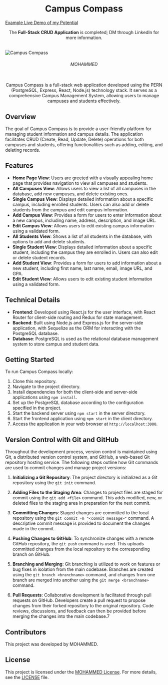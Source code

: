<h1 align="center">Campus Compass</h1>

[Example Live Demo of my Potential](https://jasminesjewelries-mohammed-design.netlify.app)

<div align="center">
    The <b>Full-Stack CRUD Application</b> is completed; DM through LinkedIn for more information.
</div>

<br>

![Campus Compass](https://github.com/tech-moh-logy/Campus-Compass/assets/132733865/4b831400-400e-4fc0-a383-20ee16faf47d)

<div align="center">
    <h6>
        MOHAMMED
    </h6>
</div>

<br>
    
<div align="center">
    Campus Compass is a full-stack web application developed using the PERN (PostgreSQL, Express, React, Node.js) technology stack. It serves as a comprehensive Campus Management System, allowing users to manage campuses and students effectively.
</div>

## Overview

The goal of Campus Compass is to provide a user-friendly platform for managing student information and campus details. The application facilitates CRUD (Create, Read, Update, Delete) operations for both campuses and students, offering functionalities such as adding, editing, and deleting records.

## Features

- **Home Page View**: Users are greeted with a visually appealing home page that provides navigation to view all campuses and students.
- **All Campuses View**: Allows users to view a list of all campuses in the database, add new campuses, and delete existing ones.
- **Single Campus View**: Displays detailed information about a specific campus, including enrolled students. Users can also add or delete students from the campus and edit campus information.
- **Add Campus View**: Provides a form for users to enter information about a new campus, including name, address, description, and image URL.
- **Edit Campus View**: Allows users to edit existing campus information using a validated form.
- **All Students View**: Shows a list of all students in the database, with options to add and delete students.
- **Single Student View**: Displays detailed information about a specific student, including the campus they are enrolled in. Users can also edit or delete student records.
- **Add Student View**: Provides a form for users to add information about a new student, including first name, last name, email, image URL, and GPA.
- **Edit Student View**: Allows users to edit existing student information using a validated form.

## Technical Details

- **Frontend**: Developed using React.js for the user interface, with React Router for client-side routing and Redux for state management.
- **Backend**: Built using Node.js and Express.js for the server-side application, with Sequelize as the ORM for interacting with the PostgreSQL database.
- **Database**: PostgreSQL is used as the relational database management system to store campus and student data.

## Getting Started

To run Campus Compass locally:

1. Clone this repository.
2. Navigate to the project directory.
3. Install dependencies for both the client-side and server-side applications using `npm install`.
4. Set up the PostgreSQL database according to the configuration specified in the project.
5. Start the backend server using `npm start` in the server directory.
6. Start the frontend application using `npm start` in the client directory.
7. Access the application in your web browser at `http://localhost:3000`.

## Version Control with Git and GitHub

Throughout the development process, version control is maintained using Git, a distributed version control system, and GitHub, a web-based Git repository hosting service. The following steps outline how Git commands are used to commit changes and manage project versions:

1. **Initializing a Git Repository**: The project directory is initialized as a Git repository using the `git init` command.

2. **Adding Files to the Staging Area**: Changes to project files are staged for commit using the `git add <file>` command. This adds modified, new, or deleted files to the staging area in preparation for the next commit.

3. **Committing Changes**: Staged changes are committed to the local repository using the `git commit -m "<commit message>"` command. A descriptive commit message is provided to document the changes made in the commit.

4. **Pushing Changes to GitHub**: To synchronize changes with a remote GitHub repository, the `git push` command is used. This uploads committed changes from the local repository to the corresponding branch on GitHub.

5. **Branching and Merging**: Git branching is utilized to work on features or bug fixes in isolation from the main codebase. Branches are created using the `git branch <branchname>` command, and changes from one branch are merged into another using the `git merge <branchname>` command.

6. **Pull Requests**: Collaborative development is facilitated through pull requests on GitHub. Developers create a pull request to propose changes from their forked repository to the original repository. Code reviews, discussions, and feedback can then be provided before merging the changes into the main codebase.7

## Contributors

This project was developed by MOHAMMED. 

## License

This project is licensed under the [MOHAMMED License](https://github.com/tech-moh-logy/MOHAMMED-License/blob/main/LICENSE). For more details, see the [LICENSE](https://github.com/tech-moh-logy/MOHAMMED-License/blob/main/README.md) file.
